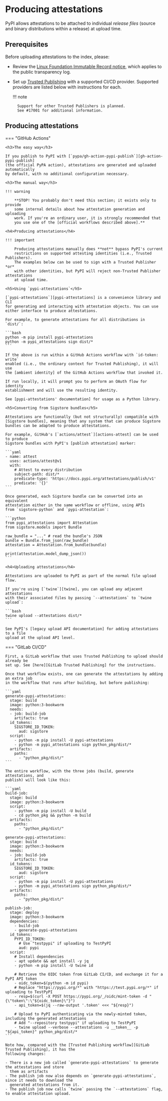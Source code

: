 # Producing attestations

<!--[[ preview('index-attestations') ]]-->

PyPI allows attestations to be attached to individual *release files*
(source and binary distributions within a release) at upload time.

## Prerequisites

Before uploading attestations to the index, please:

* Review the [Linux Foundation Immutable Record notice], which applies to the
  public transparency log.
* Set up [Trusted Publishing] with a supported CI/CD provider. Supported
  providers are listed below with instructions for each.

    !!! note

        Support for other Trusted Publishers is planned.
        See #17001 for additional information.

## Producing attestations

=== "GitHub Actions"

    <h3>The easy way</h3>

    If you publish to PyPI with [`pypa/gh-action-pypi-publish`][gh-action-pypi-publish]
    (the official PyPA action), attestations are generated and uploaded automatically
    by default, with no additional configuration necessary.

    <h3>The manual way</h3>

    !!! warning

        **STOP! You probably don't need this section; it exists only to provide
        some internal details about how attestation generation and uploading
        work. If you're an ordinary user, it is strongly recommended that
        you use one of the [official workflows described above].**

    <h4>Producing attestations</h4>

    !!! important

        Producing attestations manually does **not** bypass PyPI's current
        restrictions on supported attesting identities (i.e., Trusted Publishers).
        The examples below can be used to sign with a Trusted Publisher *or*
        with other identities, but PyPI will reject non-Trusted Publisher attestations
        at upload time.

    <h5>Using `pypi-attestations`</h5>

    [`pypi-attestations`][pypi-attestations] is a convenience library and CLI
    for generating and interacting with attestation objects. You can use
    either interface to produce attestations.

    For example, to generate attestations for all distributions in `dist/`:

    ```bash
    python -m pip install pypi-attestations
    python -m pypi_attestations sign dist/*
    ```

    If the above is run within a GitHub Actions workflow with `id-token: write`
    enabled (i.e., the ordinary context for Trusted Publishing), it will use
    the [ambient identity] of the GitHub Actions workflow that invoked it.

    If run locally, it will prompt you to perform an OAuth flow for identity
    establishment and will use the resulting identity.

    See [pypi-attestations' documentation] for usage as a Python library.

    <h5>Converting from Sigstore bundles</h5>

    Attestations are functionally (but not structurally) compatible with
    [Sigstore bundles], meaning that any system that can produce Sigstore
    bundles can be adapted to produce attestations.

    For example, GitHub's [`actions/attest`][actions-attest] can be used to produce
    Sigstore bundles with PyPI's [publish attestation] marker:

    ```yaml
    - name: attest
      uses: actions/attest@v1
      with:
        # Attest to every distribution
        subject-path: dist/*
        predicate-type: 'https://docs.pypi.org/attestations/publish/v1'
        predicate: '{}'
    ```

    Once generated, each Sigstore bundle can be converted into an equivalent
    attestation either in the same workflow or offline, using APIs
    from `sigstore-python` and `pypi-attestation`:

    ```python
    from pypi_attestations import Attestation
    from sigstore.models import Bundle

    raw_bundle = "..." # read the bundle's JSON
    bundle = Bundle.from_json(raw_bundle)
    attestation = Attestation.from_bundle(bundle)

    print(attestation.model_dump_json())
    ```

    <h4>Uploading attestations</h4>

    Attestations are uploaded to PyPI as part of the normal file upload flow.

    If you're using [`twine`][twine], you can upload any adjacent attestations
    with their associated files by passing `--attestations` to `twine upload`:

    ```bash
    twine upload --attestations dist/*
    ```

    See PyPI's [legacy upload API documentation] for adding attestations to a file
    upload at the upload API level.


=== "GitLab CI/CD"

    First, a GitLab workflow that uses Trusted Publishing to upload should already be
    set up. See [here][GitLab Trusted Publishing] for the instructions.

    Once that workflow exists, one can generate the attestations by adding an extra job
    in the workflow that runs after building, but before publishing:

    ```yaml
    generate-pypi-attestations:
      stage: build
      image: python:3-bookworm
      needs:
      - job: build-job
        artifacts: true
      id_tokens:
        SIGSTORE_ID_TOKEN:
          aud: sigstore
      script:
        - python -m pip install -U pypi-attestations
        - python -m pypi_attestations sign python_pkg/dist/*
      artifacts:
        paths:
          - "python_pkg/dist/"
    ```

    The entire workflow, with the three jobs (build, generate attestations, and
    publish) will look like this:

    ```yaml
    build-job:
      stage: build
      image: python:3-bookworm
      script:
        - python -m pip install -U build
        - cd python_pkg && python -m build
      artifacts:
        paths:
          - "python_pkg/dist/"

    generate-pypi-attestations:
      stage: build
      image: python:3-bookworm
      needs:
      - job: build-job
        artifacts: true
      id_tokens:
        SIGSTORE_ID_TOKEN:
          aud: sigstore
      script:
        - python -m pip install -U pypi-attestations
        - python -m pypi_attestations sign python_pkg/dist/*
      artifacts:
        paths:
          - "python_pkg/dist/"

    publish-job:
      stage: deploy
      image: python:3-bookworm
      dependencies:
        - build-job
        - generate-pypi-attestations
      id_tokens:
        PYPI_ID_TOKEN:
          # Use "testpypi" if uploading to TestPyPI
          aud: pypi
      script:
        # Install dependencies
        - apt update && apt install -y jq
        - python -m pip install -U twine id

        # Retrieve the OIDC token from GitLab CI/CD, and exchange it for a PyPI API token
        - oidc_token=$(python -m id pypi)
        # Replace "https://pypi.org/*" with "https://test.pypi.org/*" if uploading to TestPyPI
        - resp=$(curl -X POST https://pypi.org/_/oidc/mint-token -d "{\"token\":\"${oidc_token}\"}")
        - api_token=$(jq --raw-output '.token' <<< "${resp}")

        # Upload to PyPI authenticating via the newly-minted token, including the generated attestations
        # Add "--repository testpypi" if uploading to TestPyPI
        - twine upload --verbose --attestations -u __token__ -p "${api_token}" python_pkg/dist/*
    ```

    Note how, compared with the [Trusted Publishing workflow][GitLab Trusted Publishing], it has the
    following changes:

    - There is a new job called `generate-pypi-attestations` to generate the attestations and store
      them as artifacts
    - The publish job now also depends on `generate-pypi-attestations`, since it needs to download the
      generated attestations from it.
    - The publish job now calls `twine` passing the `--attestations` flag, to enable attestation upload.


[Trusted Publishing]: /trusted-publishers/

[gh-action-pypi-publish]: https://github.com/pypa/gh-action-pypi-publish

[publish attestation]: /attestations/publish/v1

[official workflows described above]: #the-easy-way

[pypi-attestations]: https://github.com/trailofbits/pypi-attestations

[ambient identity]: https://github.com/sigstore/sigstore-python#signing-with-ambient-credentials

[pypi-attestations' documentation]: https://trailofbits.github.io/pypi-attestations/pypi_attestations.html

[Sigstore bundles]: https://github.com/sigstore/protobuf-specs/blob/main/protos/sigstore_bundle.proto

[actions-attest]: https://github.com/actions/attest

[twine]: https://github.com/pypa/twine

[legacy upload API documentation]: /api/upload

[GitLab Trusted Publishing]: /trusted-publishers/using-a-publisher/#gitlab-cicd
[Linux Foundation Immutable Record notice]: https://lfprojects.org/policies/hosted-project-tools-immutable-records/
